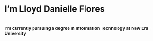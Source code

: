 <h1>I’m Lloyd Danielle Flores<h1/>
  
<h4>I'm currently pursuing a degree in Information Technology at New Era University<h4/>



